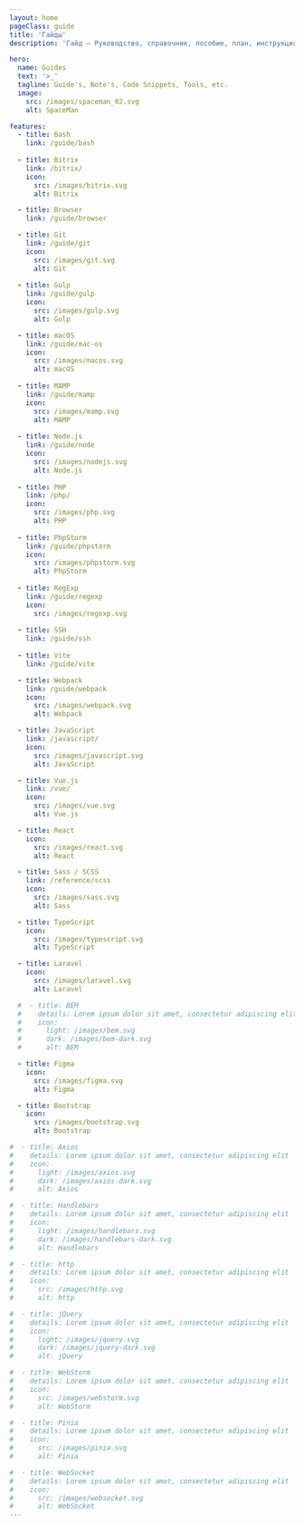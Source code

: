 ```yaml
---
layout: home
pageClass: guide
title: 'Гайды'
description: 'Гайд — Руководство, справочник, пособие, план, инструкция. Цель гайда — помочь разобраться в каком-то вопросе или решить проблему.'

hero:
  name: Guides
  text: '>_'
  tagline: Guide's, Note's, Code Snippets, Tools, etc.
  image:
    src: /images/spaceman_02.svg
    alt: SpaceMan

features:
  - title: Bash
    link: /guide/bash
    
  - title: Bitrix
    link: /bitrix/
    icon:
      src: /images/bitrix.svg
      alt: Bitrix

  - title: Browser
    link: /guide/browser

  - title: Git
    link: /guide/git
    icon:
      src: /images/git.svg
      alt: Git
      
  - title: Gulp
    link: /guide/gulp
    icon:
      src: /images/gulp.svg
      alt: Gulp

  - title: macOS
    link: /guide/mac-os
    icon:
      src: /images/macos.svg
      alt: macOS
      
  - title: MAMP
    link: /guide/mamp
    icon:
      src: /images/mamp.svg
      alt: MAMP
    
  - title: Node.js
    link: /guide/node
    icon:
      src: /images/nodejs.svg
      alt: Node.js
      
  - title: PHP
    link: /php/
    icon:
      src: /images/php.svg
      alt: PHP
      
  - title: PhpStorm
    link: /guide/phpstorm
    icon:
      src: /images/phpstorm.svg
      alt: PhpStorm
      
  - title: RegExp
    link: /guide/regexp
    icon:
      src: /images/regexp.svg
    
  - title: SSH
    link: /guide/ssh
    
  - title: Vite
    link: /guide/vite

  - title: Webpack
    link: /guide/webpack
    icon:
      src: /images/webpack.svg
      alt: Webpack

  - title: JavaScript
    link: /javascript/
    icon:
      src: /images/javascript.svg
      alt: JavaScript

  - title: Vue.js
    link: /vue/
    icon:
      src: /images/vue.svg
      alt: Vue.js

  - title: React
    icon:
      src: /images/react.svg
      alt: React

  - title: Sass / SCSS
    link: /reference/scss
    icon:
      src: /images/sass.svg
      alt: Sass

  - title: TypeScript
    icon:
      src: /images/typescript.svg
      alt: TypeScript

  - title: Laravel
    icon:
      src: /images/laravel.svg
      alt: Laravel

  #  - title: BEM
  #    details: Lorem ipsum dolor sit amet, consectetur adipiscing elit
  #    icon:
  #      light: /images/bem.svg
  #      dark: /images/bem-dark.svg
  #      alt: BEM

  - title: Figma
    icon:
      src: /images/figma.svg
      alt: Figma

  - title: Bootstrap
    icon:
      src: /images/bootstrap.svg
      alt: Bootstrap

#  - title: Axios
#    details: Lorem ipsum dolor sit amet, consectetur adipiscing elit
#    icon:
#      light: /images/axios.svg
#      dark: /images/axios-dark.svg
#      alt: Axios

#  - title: Handlebars
#    details: Lorem ipsum dolor sit amet, consectetur adipiscing elit
#    icon:
#      light: /images/handlebars.svg
#      dark: /images/handlebars-dark.svg
#      alt: Handlebars

#  - title: http
#    details: Lorem ipsum dolor sit amet, consectetur adipiscing elit
#    icon:
#      src: /images/http.svg
#      alt: http

#  - title: jQuery
#    details: Lorem ipsum dolor sit amet, consectetur adipiscing elit
#    icon:
#      light: /images/jquery.svg
#      dark: /images/jquery-dark.svg
#      alt: jQuery

#  - title: WebStorm
#    details: Lorem ipsum dolor sit amet, consectetur adipiscing elit
#    icon:
#      src: /images/webstorm.svg
#      alt: WebStorm

#  - title: Pinia
#    details: Lorem ipsum dolor sit amet, consectetur adipiscing elit
#    icon:
#      src: /images/pinia.svg
#      alt: Pinia

#  - title: WebSocket
#    details: Lorem ipsum dolor sit amet, consectetur adipiscing elit
#    icon:
#      src: /images/websocket.svg
#      alt: WebSocket
---
```

